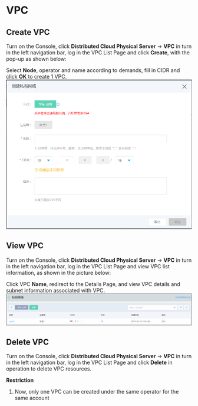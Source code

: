 # VPC

## Create VPC

Turn on the Console, click **Distributed Cloud Physical Server** -> **VPC** in turn in the left navigation bar, log in the VPC List Page and click **Create**, with the pop-up as shown below:<br/>

Select **Node**, operator and name according to demands, fill in CIDR and click **OK** to create 1 VPC.
![创建私有网络弹框](https://github.com/jdcloudcom/cn/blob/cn-distributed-cloud-physical-service/documentation/Hyper-Converged-IDC/Distributed-Cloud-Physical-Server/Image/DCPS-004.png)

## View VPC

Turn on the Console, click **Distributed Cloud Physical Server** -> **VPC** in turn in the left navigation bar, log in the VPC List Page and view VPC list information, as shown in the picture below:<br/>

Click VPC **Name**, redirect to the Details Page, and view VPC details and subnet information associated with VPC.
![私有网络列表页](https://github.com/jdcloudcom/cn/blob/cn-distributed-cloud-physical-service/documentation/Hyper-Converged-IDC/Distributed-Cloud-Physical-Server/Image/DCPS-005.png)

## Delete VPC

Turn on the Console, click **Distributed Cloud Physical Server** -> **VPC** in turn in the left navigation bar, log in the VPC List Page and click **Delete** in operation to delete VPC resources.<br/>

**Restriction**<br/>

1. Now, only one VPC can be created under the same operator for the same account




